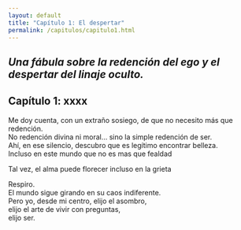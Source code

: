 ```yaml
---
layout: default
title: "Capítulo 1: El despertar"
permalink: /capitulos/capitulo1.html
---
```


*Una fábula sobre la redención del ego y el despertar del linaje oculto.*
---

## Capítulo 1: xxxx
Me doy cuenta, con un extraño sosiego, de que no necesito más que redención.  
No redención divina ni moral… sino la simple redención de ser.  
Ahí, en ese silencio, descubro que es legítimo encontrar belleza.  
Incluso en este mundo que no es mas que fealdad

Tal vez, el alma puede florecer incluso en la grieta  

Respiro.  
El mundo sigue girando en su caos indiferente.  
Pero yo, desde mi centro, elijo el asombro,  
elijo el arte de vivir con preguntas,  
elijo ser.





